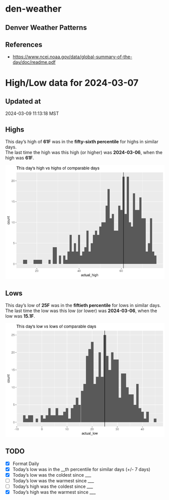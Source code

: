 # den-weather


## Denver Weather Patterns

## References

- <https://www.ncei.noaa.gov/data/global-summary-of-the-day/doc/readme.pdf>

# High/Low data for 2024-03-07

## Updated at

2024-03-09 11:13:18 MST

## Highs

This day’s high of **61F** was in the **fifty-sixth percentile** for
highs in similar days.  
The last time the high was this high (or higher) was **2024-03-06**,
when the high was **61F**.

![](readme_files/figure-commonmark/unnamed-chunk-4-1.png)

## Lows

This day’s low of **25F** was in the **fiftieth percentile** for lows in
similar days.  
The last time the low was this low (or lower) was **2024-03-06**, when
the low was **15.1F**.

![](readme_files/figure-commonmark/unnamed-chunk-6-1.png)

## TODO

- [x] Format Daily
- [x] Today’s low was in the \_\_th percentile for similar days (+/- 7
  days)
- [x] Today’s low was the coldest since \_\_\_
- [ ] Today’s low was the warmest since \_\_\_
- [ ] Today’s high was the coldest since \_\_\_
- [x] Today’s high was the warmest since \_\_\_
